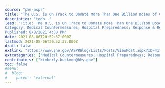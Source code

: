 ```yaml
---
source: "phe-aspr"
title: "The U.S. is On Track to Donate More Than One Billion Doses of COVID-19 Vaccines around the World"
description: "todo.."
lead: "Title: The U.S. is On Track to Donate More Than One Billion Doses of COVID-19 Vaccines around the World
Category: Medical Countermeasures; Hospital Preparedness; Response & Recovery; Public Health Preparedness
Published: 8/8/2021 4:30 PM"
date: 2021-08-06T20:52:37.000Z
lastmod: 2021-08-06T20:52:37.000Z
draft: false
extlink: "https://www.phe.gov/ASPRBlog/Lists/Posts/ViewPost.aspx?ID=417"
extcategories: ["Medical Countermeasures; Hospital Preparedness; Response & Recovery; Public Health Preparedness"]
contributors: ["kimberly.buckmon@hhs.gov"]
toc: false
#menu:
#  blog:
#    parent: "external"
---
```

